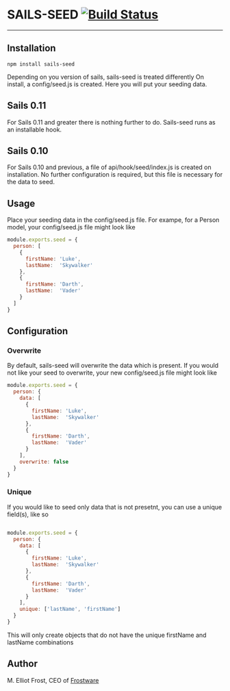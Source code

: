 SAILS-SEED [![Build Status](https://travis-ci.org/frostme/sails-seed.svg?branch=master)](https://travis-ci.org/frostme/sails-seed)
==========


* * *

## Installation

```
npm install sails-seed
```
Depending on you version of sails, sails-seed is treated differently
On install, a config/seed.js is created. Here you will put your seeding data.

## Sails 0.11
For Sails 0.11 and greater there is nothing further to do. Sails-seed runs as an installable hook.

## Sails 0.10
For Sails 0.10 and previous, a file of api/hook/seed/index.js is created on installation. 
No further configuration is required, but this file is necessary for the data to seed.

## Usage
Place your seeding data in the config/seed.js file.
For exampe, for a Person model, your config/seed.js file might look like

```js
module.exports.seed = {
  person: [
    {
      firstName: 'Luke',
      lastName:  'Skywalker'
    },
    {
      firstName: 'Darth',
      lastName:  'Vader'
    }
  ]
}
```
## Configuration
### Overwrite
By default, sails-seed will overwrite the data which is present. If you would not like your
seed to overwrite, your new config/seed.js file might look like

```js
module.exports.seed = {
  person: {
    data: [
      {
        firstName: 'Luke',
        lastName:  'Skywalker'
      },
      {
        firstName: 'Darth',
        lastName:  'Vader'
      }
    ],
    overwrite: false
  }
}
```
### Unique
If you would like to seed only data that is not presetnt, you can use a unique field(s), like so

```js

module.exports.seed = {
  person: {
    data: [
      {
        firstName: 'Luke',
        lastName:  'Skywalker'
      },
      {
        firstName: 'Darth',
        lastName:  'Vader'
      }
    ],
    unique: ['lastName', 'firstName']
  }
}
```
This will only create objects that do not have the unique firstName and lastName combinations

## Author

M. Elliot Frost, CEO of [Frostware](http://www.frostwaresolutions.net)
